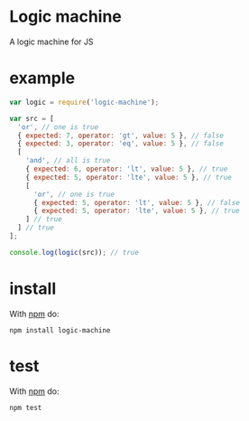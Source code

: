 Logic machine
=============

A logic machine for JS

example
=======

```js
var logic = require('logic-machine');

var src = [
  'or', // one is true
  { expected: 7, operator: 'gt', value: 5 }, // false
  { expected: 3, operator: 'eq', value: 5 }, // false
  [
    'and', // all is true
    { expected: 6, operator: 'lt', value: 5 }, // true
    { expected: 5, operator: 'lte', value: 5 }, // true
    [
      'or', // one is true
      { expected: 5, operator: 'lt', value: 5 }, // false
      { expected: 5, operator: 'lte', value: 5 }, // true
    ] // true
  ] // true
];

console.log(logic(src)); // true
```

install
=======

With [npm](https://www.npmjs.com/package/logic-machine) do:

```
npm install logic-machine
```

test
====

With [npm](https://www.npmjs.com/package/logic-machine) do:

```
npm test
```
